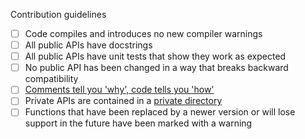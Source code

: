 Contribution guidelines
- [ ] Code compiles and introduces no new compiler warnings
- [ ] All public APIs have docstrings
- [ ] All public APIs have unit tests that show they work as expected
- [ ] No public API has been changed in a way that breaks backward compatibility
- [ ] [Comments tell you 'why', code tells you 'how'](https://blog.codinghorror.com/code-tells-you-how-comments-tell-you-why/)
- [ ] Private APIs are contained in a [private directory](https://www.mathworks.com/help/matlab/matlab_prog/private-functions.html)
- [ ] Functions that have been replaced by a newer version or will lose support in the future have been marked with a warning
